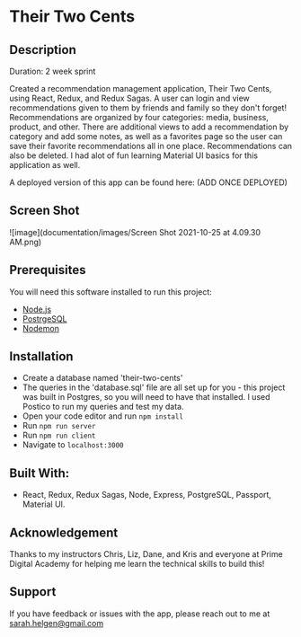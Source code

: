 
# Their Two Cents

## Description

Duration: 2 week sprint

Created a recommendation management application, Their Two Cents, using React, Redux, and Redux Sagas. A user can login and view recommendations given to them by friends and family so they don't forget! Recommendations are organized by four categories: media, business, product, and other. There are additional views to add a recommendation by category and add some notes, as well as a favorites page so the user can save their favorite recommendations all in one place. Recommendations can also be deleted. I had alot of fun learning Material UI basics for this application as well.

A deployed version of this app can be found here: (ADD ONCE DEPLOYED)

## Screen Shot
![image](documentation/images/Screen Shot 2021-10-25 at 4.09.30 AM.png)


## Prerequisites

You will need this software installed to run this project:

- [Node.js](https://nodejs.org/en/)
- [PostrgeSQL](https://www.postgresql.org/)
- [Nodemon](https://nodemon.io/)

## Installation

- Create a database named 'their-two-cents'
- The queries in the 'database.sql' file are all set up for you - this project was built in Postgres, so you will need to have that installed. I used Postico to run my queries and test my data.
- Open your code editor and run `npm install`
- Run `npm run server`
- Run `npm run client`
- Navigate to `localhost:3000`

## Built With:

- React, Redux, Redux Sagas, Node, Express, PostgreSQL, Passport, Material UI.

## Acknowledgement
Thanks to my instructors Chris, Liz, Dane, and Kris and everyone at Prime Digital Academy for helping me learn the technical skills to build this!

## Support
If you have feedback or issues with the app, please reach out to me at sarah.helgen@gmail.com

















